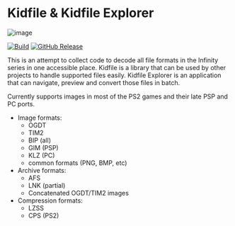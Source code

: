 # Kidfile & Kidfile Explorer

![image](https://github.com/user-attachments/assets/1f161034-366d-4f39-af5f-45bb904757b0)

[![Build](https://github.com/malucard/kidfile/actions/workflows/build.yml/badge.svg)](https://github.com/malucard/kidfile/actions/workflows/build.yml) [![GitHub Release](https://img.shields.io/github/v/release/malucard/kidfile)](https://github.com/malucard/kidfile/releases/latest)

This is an attempt to collect code to decode all file formats in the Infinity series in one accessible place.
Kidfile is a library that can be used by other projects to handle supported files easily.
Kidfile Explorer is an application that can navigate, preview and convert those files in batch.

Currently supports images in most of the PS2 games and their late PSP and PC ports.

- Image formats:
  - OGDT
  - TIM2
  - BIP (all)
  - GIM (PSP)
  - KLZ (PC)
  - common formats (PNG, BMP, etc)
- Archive formats:
  - AFS
  - LNK (partial)
  - Concatenated OGDT/TIM2 images
- Compression formats:
  - LZSS
  - CPS (PS2)